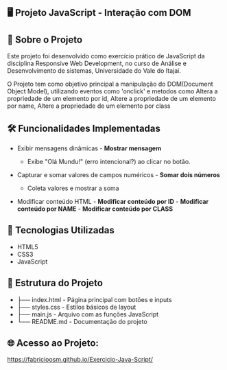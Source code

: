 ## 🖥️ Projeto JavaScript - Interação com DOM
## 📌 Sobre o Projeto
Este projeto foi desenvolvido como exercício prático de JavaScript da disciplina Responsive Web Development, no curso de Análise e Desenvolvimento de sistemas, Universidade do Vale do Itajaí.

O Projeto tem como objetivo principal a manipulação do DOM(Document Object Model), utilizando eventos como 'onclick' e metodos como Altera a propriedade de um elemento por id, Altere a propriedade de um elemento por name, Altere a propriedade de um elemento por class

## 🛠️ Funcionalidades Implementadas
- Exibir mensagens dinâmicas - **Mostrar mensagem**
   - Exibe "Olá Mundu!" (erro intencional?) ao clicar no botão.
     
- Capturar e somar valores de campos numéricos - **Somar dois números**
   - Coleta valores e mostrar a soma 

- Modificar conteúdo HTML - **Modificar conteúdo por ID** - **Modificar conteúdo por NAME** - **Modificar conteúdo por CLASS** 

## 🧩 Tecnologias Utilizadas
- HTML5
- CSS3
- JavaScript

## 🚀 Estrutura do Projeto
- ├── index.html - Página principal com botões e inputs
- ├── styles.css - Estilos básicos de layout
- ├── main.js - Arquivo com as funções JavaScript
- └── README.md - Documentação do projeto

## 🌐 Acesso ao Projeto:
 https://fabricioosm.github.io/Exercicio-Java-Script/
